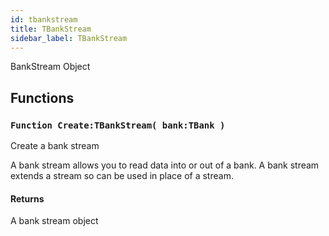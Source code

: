 ```yaml
---
id: tbankstream
title: TBankStream
sidebar_label: TBankStream
---
```


BankStream Object


## Functions

### `Function Create:TBankStream( bank:TBank )`

Create a bank stream


A bank stream allows you to read data into or out of a bank. A bank stream extends a stream so
can be used in place of a stream.


#### Returns
A bank stream object



